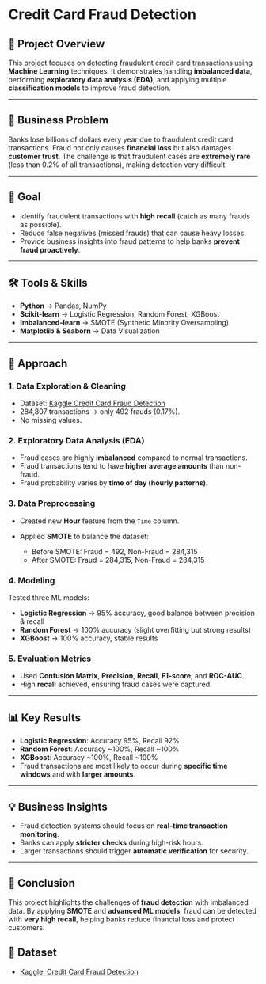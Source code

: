 # Credit Card Fraud Detection

## 📌 Project Overview

This project focuses on detecting fraudulent credit card transactions using **Machine Learning** techniques.
It demonstrates handling **imbalanced data**, performing **exploratory data analysis (EDA)**, and applying multiple **classification models** to improve fraud detection.

---

## 🏦 Business Problem

Banks lose billions of dollars every year due to fraudulent credit card transactions. Fraud not only causes **financial loss** but also damages **customer trust**.
The challenge is that fraudulent cases are **extremely rare** (less than 0.2% of all transactions), making detection very difficult.

---

## 🎯 Goal

* Identify fraudulent transactions with **high recall** (catch as many frauds as possible).
* Reduce false negatives (missed frauds) that can cause heavy losses.
* Provide business insights into fraud patterns to help banks **prevent fraud proactively**.

---

## 🛠 Tools & Skills

* **Python** → Pandas, NumPy
* **Scikit-learn** → Logistic Regression, Random Forest, XGBoost
* **Imbalanced-learn** → SMOTE (Synthetic Minority Oversampling)
* **Matplotlib & Seaborn** → Data Visualization

---

## 📝 Approach

### 1. Data Exploration & Cleaning

* Dataset: [Kaggle Credit Card Fraud Detection](https://www.kaggle.com/mlg-ulb/creditcardfraud)
* 284,807 transactions → only 492 frauds (0.17%).
* No missing values.

### 2. Exploratory Data Analysis (EDA)

* Fraud cases are highly **imbalanced** compared to normal transactions.
* Fraud transactions tend to have **higher average amounts** than non-fraud.
* Fraud probability varies by **time of day (hourly patterns)**.

### 3. Data Preprocessing

* Created new **Hour** feature from the `Time` column.
* Applied **SMOTE** to balance the dataset:

  * Before SMOTE: Fraud = 492, Non-Fraud = 284,315
  * After SMOTE: Fraud = 284,315, Non-Fraud = 284,315

### 4. Modeling

Tested three ML models:

* **Logistic Regression** → 95% accuracy, good balance between precision & recall
* **Random Forest** → 100% accuracy (slight overfitting but strong results)
* **XGBoost** → 100% accuracy, stable results

### 5. Evaluation Metrics

* Used **Confusion Matrix**, **Precision**, **Recall**, **F1-score**, and **ROC-AUC**.
* High **recall** achieved, ensuring fraud cases were captured.

---

## 📊 Key Results

* **Logistic Regression**: Accuracy 95%, Recall 92%
* **Random Forest**: Accuracy \~100%, Recall \~100%
* **XGBoost**: Accuracy \~100%, Recall \~100%
* Fraud transactions are most likely to occur during **specific time windows** and with **larger amounts**.

---

## 💡 Business Insights

* Fraud detection systems should focus on **real-time transaction monitoring**.
* Banks can apply **stricter checks** during high-risk hours.
* Larger transactions should trigger **automatic verification** for security.

---

## 🏁 Conclusion

This project highlights the challenges of **fraud detection** with imbalanced data.
By applying **SMOTE** and **advanced ML models**, fraud can be detected with **very high recall**, helping banks reduce financial loss and protect customers.

## 📂 Dataset
- [Kaggle: Credit Card Fraud Detection](https://www.kaggle.com/datasets/mlg-ulb/creditcardfraud)
